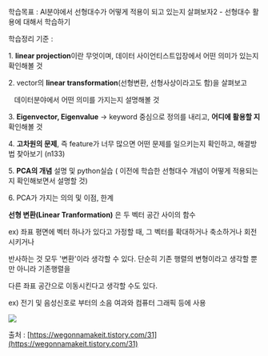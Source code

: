 학습목표 : AI분야에서 선형대수가 어떻게 적용이 되고 있는지 살펴보자2 - 선형대수 활용에 대해서 학습하기

학습정리 기준 :

1\. **linear projection**이란 무엇이며, 데이터 사이언티스트입장에서 어떤 의미가 있는지 확인해볼 것

2\. vector의 **linear transformation**(선형변환, 선형사상이라고도 함)을 살펴보고

   데이터분야에서 어떤 의미를 가지는지 설명해볼 것

3\. **Eigenvector, Eigenvalue** → keyword 중심으로 정의를 내리고, **어디에 활용할 지** 확인해볼 것

4\. **고차원의 문제**, 즉 feature가 너무 많으면 어떤 문제를 일으키는지 확인하고, 해결방법 찾아보기 (n133)

5\. **PCA의 개념** 설명 및 python실습 ( 이전에 학습한 선형대수 개념이 어떻게 적용되는지 확인해보면서 설명할 것)

6\. PCA가 가지는 의의 및 이점, 한계

**선형 변환(Linear Tranformation)** 은 두 벡터 공간 사이의 함수

ex) 좌표 평면에 벡터 하나가 있다고 가정할 때, 그 벡터를 확대하거나 축소하거나 회전시키거나

반사하는 것 모두 '변환'이라 생각할 수 있다. 단순히 기존 행렬의 변형이라고 생각할 뿐만 아니라 기존행렬을 

다른 좌표 공간으로 이동시킨다고 생각할 수도 있다.

ex) 전기 및 음성신호로 부터의 소음 여과와 컴퓨터 그래픽 등에 사용

<img src="https://blog.kakaocdn.net/dn/mahak/btrhZMKNpxU/jtUkvSaHvhcvNvvaJfVjWK/img.gif">

출처 : [https://wegonnamakeit.tistory.com/31](https://wegonnamakeit.tistory.com/31)
